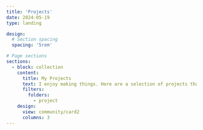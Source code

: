 ```yaml
---
title: 'Projects'
date: 2024-05-19
type: landing

design:
  # Section spacing
  spacing: '5rem'

# Page sections
sections:
  - block: collection
    content:
      title: My Projects
      text: I enjoy making things. Here are a selection of projects that I have worked on over the years.
      filters:
        folders:
          - project
    design:
      view: community/card2
      columns: 3
---
```

